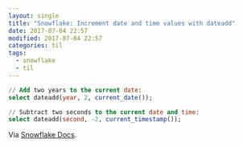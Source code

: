 ```yaml
---
layout: single
title: "Snowflake: Increment date and time values with dateadd"
date: 2017-07-04 22:57
modified: 2017-07-04 22:57
categories: til
tags:
  - snowflake
  - til
---
```


``` sql
// Add two years to the current date:
select dateadd(year, 2, current_date());

// Subtract two seconds to the current date and time:
select dateadd(second, -2, current_timestamp());

```

Via [Snowflake Docs](https://docs.snowflake.net/manuals/user-guide/date-time-examples.html#incrementing-date-and-time-values).
